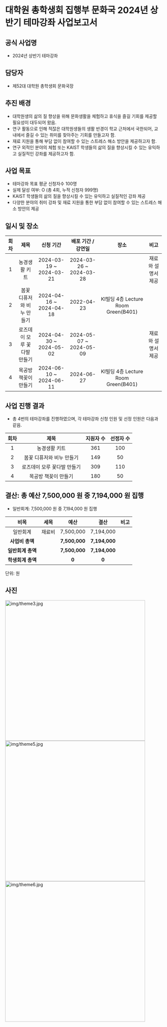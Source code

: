대학원 총학생회 집행부 문화국 2024년 상반기 테마강좌 사업보고서
===

## 공식 사업명
- 2024년 상반기 테마강좌

## 담당자
- 제52대 대학원 총학생회 문화국장

## 추진 배경
- 대학원생의 삶의 질 향상을 위해 문화생활을 체험하고 휴식을 즐길 기회를 제공할 필요성이 대두되어 왔음. 
- 연구 활동으로 인해 적잖은 대학원생들의 생활 반경이 학교 근처에서 국한되어, 교내에서 즐길 수 있는 취미를 찾아주는 기회를 만들고자 함. 
- 재료 지원을 통해 부담 없이 참여할 수 있는 스트레스 해소 방안을 제공하고자 함. 
- 연구 외적인 분야의 체험 또는 KAIST 학생들의 삶의 질을 향상시킬 수 있는 유익하고 실질적인 강좌를 제공하고자 함. 


## 사업 목표
- 테마강좌 목표 평균 신청자수 100명
- 실제 달성 여부: O (총 4회, 누적 신청자 999명)
- KAIST 학생들의 삶의 질을 향상시킬 수 있는 유익하고 실질적인 강좌 제공
- 다양한 분야의 취미 강좌 및 재료 지원을 통한 부담 없이 참여할 수 있는 스트레스 해소 방안의 제공

## 일시 및 장소
|  **회차** |   **제목**   |   **신청 기간**   |   **배포 기간 / 강연일**   |   **장소**   |   **비고**   |
|:----------:|:------------:|:------------:|:------------:|:------------:|:------------:|
| 1 |농경생활 키트|2024-03-19 ~ 2024-03-21|2024-03-26 ~ 2024-03-28|| 재료와 설명서 제공 |
| 2 |봄꽃 디퓨저와 비누 만들기|2024-04-16 ~ 2024-04-18|2022-04-23| KI빌딩 4층 Lecture Room Green(B401) |
| 3 |로즈데이 모루 꽃다발 만들기| 2024-04-30 ~ 2024-05-02| 2024-05-07 ~ 2024-05-09| |재료와 설명서 제공|
| 4 |목공방 책꽂이 만들기| 2024-06-10 ~ 2024-06-11| 2024-06-27 |  KI빌딩 4층 Lecture Room Green(B401)|

## 사업 진행 결과
- 총 4번의 테마강좌를 진행하였으며, 각 테마강좌 신청 인원 및 선정 인원은 다음과 같음.

|  **회차** |   **제목**   |   **지원자 수**   |   **선정자 수**   |
|:----------:|:------------:|:------------:|:------------:|
| 1 |농경생활 키트|361|100| 
| 2 |봄꽃 디퓨저와 비누 만들기|149|50| 
| 3 |로즈데이 모루 꽃다발 만들기|309|110|
| 4 |목공방 책꽂이 만들기|180|50|


## 결산: 총 예산 7,500,000 원 중 7,194,000 원 집행

- 일반회계: 7,500,000 원 중 7,194,000 원 집행

|  **비목** |   **세목**   | **예산** | **결산** | **비고** |
|:----------:|:------------:|:--------:|:--------:|:--------:|
|일반회계| 재료비 | 7,500,000 | 7,194,000  ||
|   **사업비 총액**  |  | **7,500,000**| **7,194,000** ||
|   **일반회계 총액**  |  | **7,500,000** | **7,194,000**  ||
|   **학생회계 총액**  |  |**0**| **0** ||

단위: 원

## 사진
<img src="" width="450px" title="img/theme3.jpg"/> 
<img src="" width="450px" title="img/theme5.jpg"/> 
<img src="" width="450px" title="img/theme6.jpg"/>
